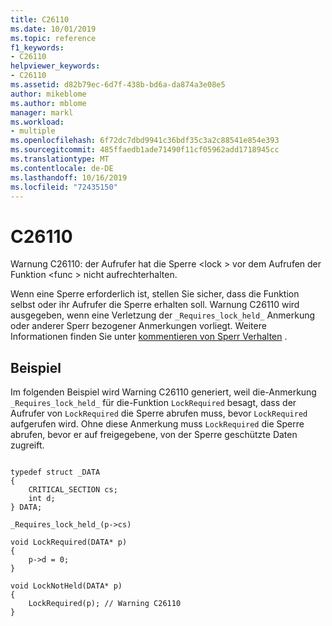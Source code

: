 ```yaml
---
title: C26110
ms.date: 10/01/2019
ms.topic: reference
f1_keywords:
- C26110
helpviewer_keywords:
- C26110
ms.assetid: d82b79ec-6d7f-438b-bd6a-da874a3e08e5
author: mikeblome
ms.author: mblome
manager: markl
ms.workload:
- multiple
ms.openlocfilehash: 6f72dc7dbd9941c36bdf35c3a2c88541e854e393
ms.sourcegitcommit: 485ffaedb1ade71490f11cf05962add1718945cc
ms.translationtype: MT
ms.contentlocale: de-DE
ms.lasthandoff: 10/16/2019
ms.locfileid: "72435150"
---
```

# <a name="c26110"></a>C26110
Warnung C26110: der Aufrufer hat die Sperre \<lock > vor dem Aufrufen der Funktion \<func > nicht aufrechterhalten.

 Wenn eine Sperre erforderlich ist, stellen Sie sicher, dass die Funktion selbst oder ihr Aufrufer die Sperre erhalten soll. Warnung C26110 wird ausgegeben, wenn eine Verletzung der `_Requires_lock_held_` Anmerkung oder anderer Sperr bezogener Anmerkungen vorliegt. Weitere Informationen finden Sie unter [kommentieren von Sperr Verhalten](annotating-locking-behavior.md) .

## <a name="example"></a>Beispiel
 Im folgenden Beispiel wird Warning C26110 generiert, weil die-Anmerkung `_Requires_lock_held_` für die-Funktion `LockRequired` besagt, dass der Aufrufer von `LockRequired` die Sperre abrufen muss, bevor `LockRequired` aufgerufen wird. Ohne diese Anmerkung muss `LockRequired` die Sperre abrufen, bevor er auf freigegebene, von der Sperre geschützte Daten zugreift.

```

typedef struct _DATA
{
    CRITICAL_SECTION cs;
    int d;
} DATA;

_Requires_lock_held_(p->cs)

void LockRequired(DATA* p)
{
    p->d = 0;
}

void LockNotHeld(DATA* p)
{
    LockRequired(p); // Warning C26110
}
```
